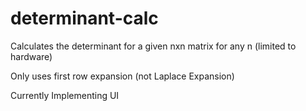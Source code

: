 # determinant-calc
Calculates the determinant for a given nxn matrix for any n (limited to hardware)

Only uses first row expansion (not Laplace Expansion)

Currently Implementing UI

